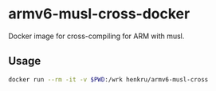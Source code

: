 # armv6-musl-cross-docker

Docker image for cross-compiling for ARM with musl.

## Usage

```bash
docker run --rm -it -v $PWD:/wrk henkru/armv6-musl-cross
```
